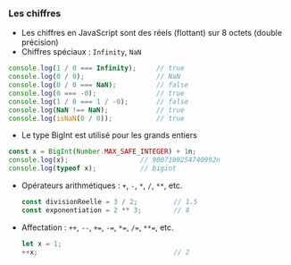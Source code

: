 ### Les chiffres

<div class="r-stack">

<div class="fragment fade-out" data-fragment-index="1">

* Les chiffres en JavaScript sont des réels (flottant) sur 8 octets (double précision)
* Chiffres spéciaux : `Infinity`, `NaN`
```javascript
console.log(1 / 0 === Infinity);     // true
console.log(0 / 0);                  // NaN
console.log(0 / 0 === NaN);          // false
console.log(0 === -0);               // true
console.log(1 / 0 === 1 / -0);       // false
console.log(NaN !== NaN);            // true
console.log(isNaN(0 / 0));           // true
```

</div>

<div class="fragment fade-in-then-out" data-fragment-index="1">

* Le type BigInt est utilisé pour les grands entiers

```javascript fix
const x = BigInt(Number.MAX_SAFE_INTEGER) + 1n;
console.log(x);                  // 9007199254740992n
console.log(typeof x);           // bigint
```

</div>

<div class="fragment">

* Opérateurs arithmétiques : `+`, `-`, `*`, `/`, `**`, etc.
  ```javascript fix
  const divisionReelle = 3 / 2;         // 1.5
  const exponentiation = 2 ** 3;        // 8
  ```
* Affectation : `++`, `--`, `+=`, `-=`, `*=`, `/=`, `**=`, etc.
  ```javascript fix
  let x = 1;
  ++x;                                  // 2
  ```

</div>

</div>
